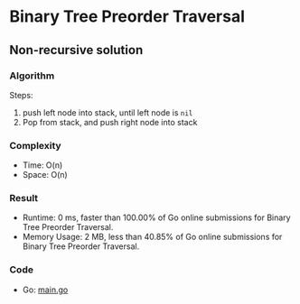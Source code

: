 # Binary Tree Preorder Traversal



## Non-recursive solution



### Algorithm

Steps:
1. push left node into stack, until left node is `nil`
2. Pop from stack, and push right node into stack


### Complexity

- Time: O(n)
- Space: O(n)


### Result

- Runtime: 0 ms, faster than 100.00% of Go online submissions for Binary Tree Preorder Traversal.
- Memory Usage: 2 MB, less than 40.85% of Go online submissions for Binary Tree Preorder Traversal.


### Code

- Go: [main.go](#maingo)